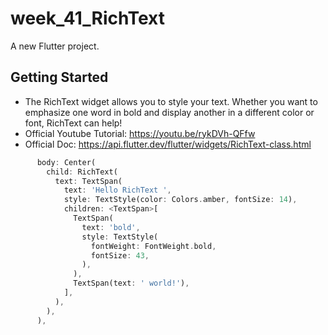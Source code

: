 # week_41_RichText

A new Flutter project.

## Getting Started

- The RichText widget allows you to style your text. Whether you want to emphasize one word in bold and display another in a different color or font, RichText can help!
- Official Youtube Tutorial: https://youtu.be/rykDVh-QFfw
- Official Doc: https://api.flutter.dev/flutter/widgets/RichText-class.html

```dart
      body: Center(
        child: RichText(
          text: TextSpan(
            text: 'Hello RichText ',
            style: TextStyle(color: Colors.amber, fontSize: 14),
            children: <TextSpan>[
              TextSpan(
                text: 'bold',
                style: TextStyle(
                  fontWeight: FontWeight.bold,
                  fontSize: 43,
                ),
              ),
              TextSpan(text: ' world!'),
            ],
          ),
        ),
      ),
```

